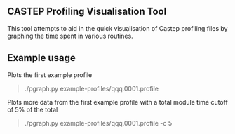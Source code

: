 CASTEP Profiling Visualisation Tool
-----------------------------------

This tool attempts to aid in the quick visualisation of Castep profiling files by graphing the time spent in various routines.

Example usage
------------
Plots the first example profile 
> ./pgraph.py example-profiles/qqq.0001.profile

Plots more data from the first example profile with a total module time cutoff of 5% of the total
> ./pgraph.py example-profiles/qqq.0001.profile -c 5
